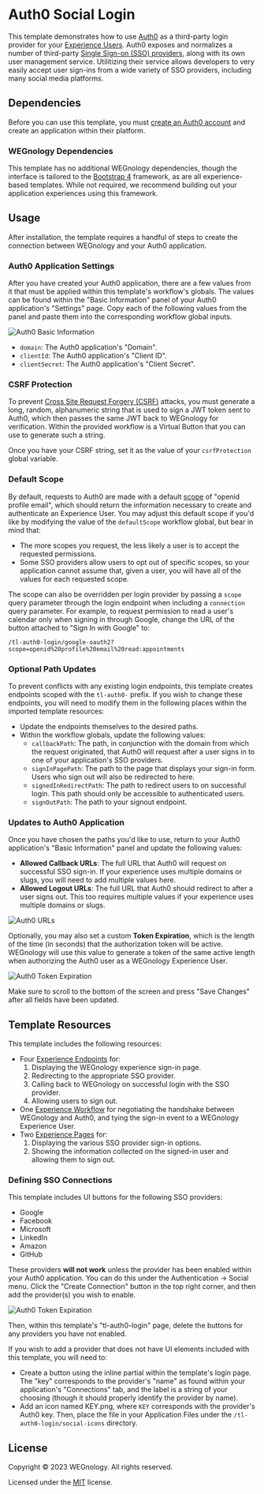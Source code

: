 # Auth0 Social Login

This template demonstrates how to use [Auth0](https://auth0.com/) as a third-party login provider for your [Experience Users](https://docs.app.wnology.io/experiences/users/). Auth0 exposes and normalizes a number of third-party [Single Sign-on (SSO) providers](https://auth0.com/docs/sso), along with its own user management service. Utilitizing their service allows developers to very easily accept user sign-ins from a wide variety of SSO providers, including many social media platforms.

## Dependencies

Before you can use this template, you must [create an Auth0 account](https://auth0.com/signup?) and create an application within their platform.

### WEGnology Dependencies

This template has no additional WEGnology dependencies, though the interface is tailored to the [Bootstrap 4](https://getbootstrap.com/docs/4.5/getting-started/introduction/) framework, as are all experience-based templates. While not required, we recommend building out your application experiences using this framework.

## Usage

After installation, the template requires a handful of steps to create the connection between WEGnology and your Auth0 application.

### Auth0 Application Settings

After you have created your Auth0 application, there are a few values from it that must be applied within this template's workflow's globals. The values can be found within the "Basic Information" panel of your Auth0 application's "Settings" page. Copy each of the following values from the panel and paste them into the corresponding workflow global inputs.

![Auth0 Basic Information](./auth0-basic-information.png)

- `domain`: The Auth0 application's "Domain".
- `clientId`: The Auth0 application's "Client ID".
- `clientSecret`: The Auth0 application's "Client Secret".

### CSRF Protection

To prevent [Cross Site Request Forgery (CSRF)](https://owasp.org/www-community/attacks/csrf) attacks, you must generate a long, random, alphanumeric string that is used to sign a JWT token sent to Auth0, which then passes the same JWT back to WEGnology for verification. Within the provided workflow is a Virtual Button that you can use to generate such a string.

Once you have your CSRF string, set it as the value of your `csrfProtection` global variable.

### Default Scope

By default, requests to Auth0 are made with a default [scope](https://auth0.com/docs/scopes/openid-connect-scopes) of "openid profile email", which should return the information necessary to create and authenticate an Experience User. You may adjust this default scope if you'd like by modifying the value of the `defaultScope` workflow global, but bear in mind that:

- The more scopes you request, the less likely a user is to accept the requested permissions.
- Some SSO providers allow users to opt out of specific scopes, so your application cannot assume that, given a user, you will have all of the values for each requested scope.

The scope can also be overridden per login provider by passing a `scope` query parameter through the login endpoint when including a `connection` query parameter. For example, to request permission to read a user's calendar only when signing in through Google, change the URL of the button attached to "Sign In with Google" to:

```
/tl-auth0-login/google-oauth2?scope=openid%20profile%20email%20read:appointments
```

### Optional Path Updates

To prevent conflicts with any existing login endpoints, this template creates endpoints scoped with the `tl-auth0-` prefix. If you wish to change these endpoints, you will need to modify them in the following places within the imported template resources:

- Update the endpoints themselves to the desired paths.
- Within the workflow globals, update the following values:
   - `callbackPath`: The path, in conjunction with the domain from which the request originated, that Auth0 will request after a user signs in to one of your application's SSO providers.
   - `signInPagePath`: The path to the page that displays your sign-in form. Users who sign out will also be redirected to here.
   - `signedInRedirectPath`: The path to redirect users to on successful login. This path should only be accessible to authenticated users.
   - `signOutPath`: The path to your signout endpoint.

### Updates to Auth0 Application

Once you have chosen the paths you'd like to use, return to your Auth0 application's "Basic Information" panel and update the following values:

- **Allowed Callback URLs**: The full URL that Auth0 will request on successful SSO sign-in. If your experience uses multiple domains or slugs, you will need to add multiple values here.
- **Allowed Logout URLs**: The full URL that Auth0 should redirect to after a user signs out. This too requires multiple values if your experience uses multiple domains or slugs.

![Auth0 URLs](./auth0-urls.png)

Optionally, you may also set a custom **Token Expiration**, which is the length of the time (in seconds) that the authorization token will be active. WEGnology will use this value to generate a token of the same active length when authorizing the Auth0 user as a WEGnology Experience User.

![Auth0 Token Expiration](./auth0-token-exp.png)

Make sure to scroll to the bottom of the screen and press "Save Changes" after all fields have been updated.

## Template Resources

This template includes the following resources:

- Four [Experience Endpoints](https://docs.app.wnology.io/experiences/endpoints/) for:
   1. Displaying the WEGnology experience sign-in page.
   2. Redirecting to the appropriate SSO provider.
   3. Calling back to WEGnology on successful login with the SSO provider.
   4. Allowing users to sign out.
- One [Experience Workflow](https://docs.app.wnology.io/workflows/experience-workflows/) for negotiating the handshake between WEGnology and Auth0, and tying the sign-in event to a WEGnology Experience User.
- Two [Experience Pages](https://docs.app.wnology.io/experiences/views/) for:
   1. Displaying the various SSO provider sign-in options.
   2. Showing the information collected on the signed-in user and allowing them to sign out.

### Defining SSO Connections

This template includes UI buttons for the following SSO providers:

- Google
- Facebook
- Microsoft
- LinkedIn
- Amazon
- GitHub

These providers **will not work** unless the provider has been enabled within your Auth0 application. You can do this under the Authentication -> Social menu. Click the "Create Connection" button in the top right corner, and then add the provider(s) you wish to enable.

![Auth0 Token Expiration](./auth0-connections.png)

Then, within this template's "tl-auth0-login" page, delete the buttons for any providers you have not enabled.

If you wish to add a provider that does not have UI elements included with this template, you will need to:
- Create a button using the inline partial within the template's login page. The "key" corresponds to the provider's "name" as found within your application's "Connections" tab, and the label is a string of your choosing (though it should properly identify the provider by name).
- Add an icon named KEY.png, where `KEY` corresponds with the provider's Auth0 key. Then, place the file in your Application Files under the `/tl-auth0-login/social-icons` directory.

## License

Copyright &copy; 2023 WEGnology. All rights reserved.

Licensed under the [MIT](https://github.com/WEGnology/wegnology-templates/blob/master/LICENSE.txt) license.